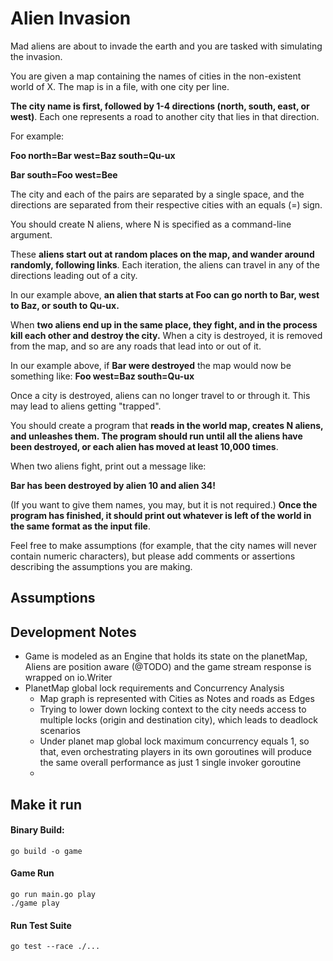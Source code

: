 # Alien Invasion 

Mad aliens are about to invade the earth and you are tasked with simulating the
invasion.

You are given a map containing the names of cities in the non-existent world of
X. The map is in a file, with one city per line.

**The city name is first,
followed by 1-4 directions (north, south, east, or west)**. Each one represents a
road to another city that lies in that direction.

For example:

**Foo north=Bar west=Baz south=Qu-ux**

**Bar south=Foo west=Bee**

The city and each of the pairs are separated by a single space, and the
directions are separated from their respective cities with an equals (=) sign.

You should create N aliens, where N is specified as a command-line argument.

These **aliens start out at random places on the map, and wander around randomly,
following links**. Each iteration, the aliens can travel in any of the directions
leading out of a city.

In our example above, **an alien that starts at Foo can go
north to Bar, west to Baz, or south to Qu-ux.**

When **two aliens end up in the same place, they fight, and in the process kill
each other and destroy the city.** When a city is destroyed, it is removed from
the map, and so are any roads that lead into or out of it.

In our example above, if **Bar were destroyed** the map would now be something
like:
**Foo west=Baz south=Qu-ux**

Once a city is destroyed, aliens can no longer travel to or through it. This
may lead to aliens getting "trapped".

You should create a program that **reads in the world map, creates N aliens, and
unleashes them. The program should run until all the aliens have been
destroyed, or each alien has moved at least 10,000 times**.

When two aliens fight, print out a message like:

**Bar has been destroyed by alien 10 and alien 34!**

(If you want to give them names, you may, but it is not required.) **Once the
program has finished, it should print out whatever is left of the world in the
same format as the input file**.

Feel free to make assumptions (for example, that the city names will never
contain numeric characters), but please add comments or assertions describing
the assumptions you are making.

## Assumptions

## Development Notes
- Game is modeled as an Engine that holds its state on the planetMap, Aliens are position aware (@TODO) and the game stream response is wrapped on io.Writer
- PlanetMap global lock requirements and Concurrency Analysis
  - Map graph is represented with Cities as Notes and roads as Edges
  - Trying to lower down locking context to the city needs access to multiple locks (origin and destination city), which leads to deadlock scenarios
  - Under planet map global lock maximum concurrency equals 1, so that, even orchestrating players in its own goroutines will produce the same overall performance as just 1 single invoker goroutine
  - 

## Make it run
#### Binary Build:
```
go build -o game 
```

#### Game Run
```
go run main.go play
./game play
```

#### Run Test Suite
```
go test --race ./...
```